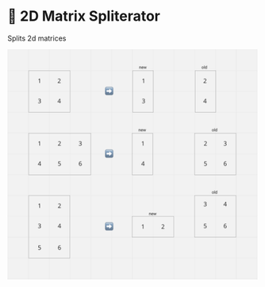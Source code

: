 # 🔢 2D Matrix Spliterator

Splits 2d matrices

<img src="img/examples.png" alt="matrices splitting examples"/>
